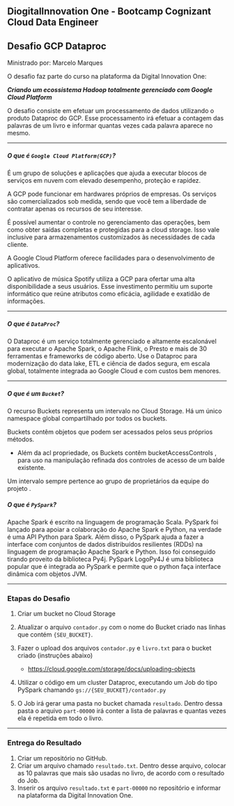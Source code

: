 ## DiogitalInnovation One - Bootcamp Cognizant Cloud Data Engineer

## Desafio GCP Dataproc


Ministrado por: Marcelo Marques<br>

O desafio faz parte do curso na plataforma da Digital Innovation One: 

__*Criando um ecossistema Hadoop totalmente gerenciado com Google Cloud Platform*__

O desafio consiste em efetuar um processamento de dados utilizando o produto Dataproc do GCP. Esse processamento irá efetuar a contagem das palavras de um livro e informar quantas vezes cada palavra aparece no mesmo.

------

##### O que é `Google Cloud Platform(GCP)`?

É um grupo de soluções e aplicações que ajuda a executar blocos de serviços em nuvem  com elevado desempenho, proteção e rapidez.

A GCP pode funcionar em hardwares próprios de empresas. Os serviços são comercializados sob medida, sendo que você tem a liberdade de contratar apenas os recursos de seu interesse.

É possível aumentar o controle no gerenciamento das operações, bem como obter saídas completas e protegidas para a cloud storage. Isso vale inclusive para armazenamentos customizados às necessidades de cada cliente.

A Google Cloud Platform oferece facilidades para o desenvolvimento de aplicativos.
 
O aplicativo de música Spotify utiliza a GCP para ofertar uma alta disponibilidade a seus usuários. Esse investimento permitiu um suporte informático que reúne atributos como eficácia, agilidade e exatidão de informações.

------

##### O que é `DataProc`?

O Dataproc é um serviço totalmente gerenciado e altamente escalonável para executar o Apache Spark, o Apache Flink, o Presto e mais de 30 ferramentas e frameworks de código aberto. Use o Dataproc para modernização do data lake, ETL e ciência de dados segura, em escala global, totalmente integrada ao Google Cloud e com custos bem menores.

------

##### O que é um `Bucket`?
O recurso Buckets representa um intervalo no Cloud Storage. Há um único namespace global compartilhado por todos os buckets.

Buckets contêm objetos que podem ser acessados pelos seus próprios métodos. 
 - Além da acl propriedade, os Buckets contêm bucketAccessControls , para uso na manipulação refinada dos controles de acesso de um balde existente.

Um intervalo sempre pertence ao grupo de proprietários da equipe do projeto .

##### O que é `PySpark`?

Apache Spark é escrito na linguagem de programação Scala. PySpark foi lançado para apoiar a colaboração do Apache Spark e Python, na verdade é uma API Python para Spark. Além disso, o PySpark ajuda a fazer a interface com conjuntos de dados distribuídos resilientes (RDDs) na linguagem de programação Apache Spark e Python. Isso foi conseguido tirando proveito da biblioteca Py4j. 
PySpark LogoPy4J é uma biblioteca popular que é integrada ao PySpark e permite que o python faça interface dinâmica com objetos JVM.

------

### Etapas do Desafio

1. Criar um bucket no Cloud Storage
1. Atualizar o arquivo ```contador.py``` com o nome do Bucket criado nas linhas que contém ```{SEU_BUCKET}```.
1. Fazer o upload dos arquivos ```contador.py``` e ```livro.txt``` para o bucket criado (instruções abaixo)
    - https://cloud.google.com/storage/docs/uploading-objects

1. Utilizar o código em um cluster Dataproc, executando um Job do tipo PySpark chamando ```gs://{SEU_BUCKET}/contador.py```
1. O Job irá gerar uma pasta no bucket chamada ```resultado```. Dentro dessa pasta o arquivo ```part-00000``` irá conter a lista de palavras e quantas vezes ela é repetida em todo o livro.

------

### Entrega do Resultado

1. Criar um repositório no GitHub.
2. Criar um arquivo chamado ```resultado.txt```. Dentro desse arquivo, colocar as 10 palavras que mais são usadas no livro, de acordo com o resultado do Job.
3. Inserir os arquivo ```resultado.txt``` e ```part-00000``` no repositório e informar na plataforma da Digital Innovation One.

